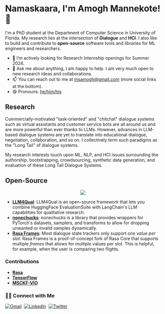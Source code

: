 # Namaskaara, I'm Amogh Mannekote! 🙏

I'm a PhD student at the Department of Computer Science in University of Florida. My research lies at the intersection of **Dialogue** and **HCI**. I also like to build and contribute to **open-source** software tools and libraries for ML engineers and researchers.

- 🌱 I’m actively looking for Research Internship openings for Summer 2024.
- 💬 Ask me about anything, I am happy to help. I am very much open to new research ideas and collaborations.
- 📫 You can reach out to me at [msamogh@gmail.com](msamogh@gmail.com) (more social links at the bottom).
- 😄 Pronouns: [he/him/his](https://en.pronouns.page/he)

## Research
Commercially-motivated "task-oriented" and "chitchat" dialogue systems such as virtual assistants and customer service bots are all around us and are more powerful than ever thanks to LLMs. However, advances in LLM-based dialogue systems are yet to translate into educational dialogue, negotiation, collaboration, and so on. I collectively term such paradigms as the "Long Tail" of dialogue systems.

My research interests touch upon ML, NLP, and HCI issues surrounding the authorship, bootstrapping, crowdsourcing, synthetic data generation, and evaluation of these Long Tail Dialogue Systems.


## Open-Source
<!-- I have developed a multiple open-source tools and libraries for ML practitioners. -->


<p align="center">
  <picture>
<source 
  srcset="https://github-readme-stats.vercel.app/api?username=msamogh&show_icons=true&theme=swift"
  media="(prefers-color-scheme: dark)"
/>
<source
  srcset="https://github-readme-stats.vercel.app/api?username=msamogh&show_icons=true"
  media="(prefers-color-scheme: solarized-light), (prefers-color-scheme: no-preference)"
/>
<img src="https://github-readme-stats.vercel.app/api?username=msamogh&show_icons=true&theme=solarized-light" />
</picture>
  
</p>

- **[LLM4Qual](https://github.com/msamogh/llm4qual)**: LLM4Qual is an open-source framework that lets you combine HuggingFace EvaluationSuite with LangChain's LLM capabilities for qualitative research.
- **[nonechucks](https://github.com/msamogh/nonechucks)**: nonechucks is a library that provides wrappers for PyTorch's datasets, samplers, and transforms to allow for dropping unwanted or invalid samples dynamically.
- **[Rasa Frames](https://github.com/msamogh/rasa-frames)**: Most dialogue state trackers only support _one value per slot_. Rasa Frames is a proof-of-concept fork of Rasa Core that supports multiple _frames_ that allows for multiple values per slot. This is helpful, for example, when the user is comparing two flights.

### Contributions
- **[Rasa](https://github.com/rasahq/rasa/pulls?q=is%3Apr+author%3Amsamogh+is%3Aclosed+)**
- **[TensorFlow](https://github.com/tensorflow/tensorflow/pulls?q=is%3Apr+author%3Amsamogh+is%3Aclosed+)**
- **[MSCKF-VIO](https://github.com/KumarRobotics/msckf_vio/pull/72)**

### 🤝🏻 Connect with Me
<p align="left">
<a href="mailto:msamogh@gmail.com"><img src="https://img.shields.io/badge/gmail-%23D14836.svg?&style=for-the-badge&logo=gmail&logoColor=white" alt="Gmail" /></a>&nbsp;
<a href="https://www.linkedin.com/in/msamogh"><img src="https://img.shields.io/badge/linkedin-%230077B5.svg?&style=for-the-badge&logo=linkedin&logoColor=white" alt="LinkedIn" /></a>&nbsp;
<!-- <a href="https://leetcode.com/bolt_coder"><img src="https://img.shields.io/badge/leetcode-FFA116?&style=for-the-badge&logo=leetcode&logoColor=black" alt="Leetcode"/></a>&nbsp;
<a href="https://www.codechef.com/users/bolt_coder"><img src="https://img.shields.io/badge/codechef-5B4638?&style=for-the-badge&logo=codechef&logoColor=white" alt="Codechef"/></a>&nbsp; -->
<a href="https://twitter.com/msamogh"><img src="https://img.shields.io/badge/Twitter-1DA1F2?style=for-the-badge&logo=twitter&logoColor=white" alt="Twitter" /></a>&nbsp;
<!-- <a href="https://sigmoid.social/@stancosmos"><img src="https://img.shields.io/badge/-MASTODON-%232B90D9?style=for-the-badge&logo=mastodon&logoColor=white" alt="Mastodon" /></a>&nbsp; -->
</p>
